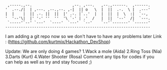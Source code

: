      ,-----.,--.                  ,--. ,---.   ,--.,------.  ,------.
    '  .--./|  | ,---. ,--.,--. ,-|  || o   \  |  ||  .-.  \ |  .---'
    |  |    |  || .-. ||  ||  |' .-. |`..'  |  |  ||  |  \  :|  `--, 
    '  '--'\|  |' '-' ''  ''  '\ `-' | .'  /   |  ||  '--'  /|  `---.
     `-----'`--' `---'  `----'  `---'  `--'    `--'`-------' `------'
    ----------------------------------------------------------------- 

I am adding a git repo now so we don't have to have any problems later
Link : (https://github.com/kurtmix/Hackathon_DevShop)

Update: We are only doing 4 games? 
1.Wack a mole (Aida)
2.Ring Toss (Nia)
3.Darts (Kurt)
4.Water Shooter (Rosa)
Comment any tips for codes if you can help as well as try and stay focused ;)
